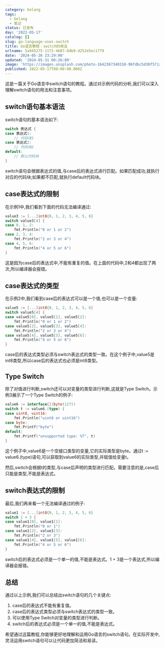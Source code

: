 ```yaml
---
category: Golang
tags:
  - Golang
  - 笔记
status: 已发布
day: '2022-05-17'
catalog: []
slug: go-language-uses-switch
title: Go语言教程：switch的用法
urlname: 5a945275-1172-4687-84b9-d252e5ec1779
date: '2024-05-26 23:29:00'
updated: '2024-05-31 00:26:00'
image: 'https://images.unsplash.com/photo-1642367340318-96fdbc5d30f5?ixlib=rb-4.0.3&q=85&fm=jpg&crop=entropy&cs=srgb'
published: 2022-05-17T08:00:00.000Z
---
```


这是一篇关于Go语言中switch语句的教程。通过对示例代码的分析,我们可以深入理解switch语句的用法和注意事项。


## switch语句基本语法


switch语句的基本语法如下:


```go
switch 表达式 {
case 表达式1:
    // 代码块1
case 表达式2:
    // 代码块2
default:
    // 默认代码块
}

```


switch语句会根据表达式的值,与case后的表达式进行匹配。如果匹配成功,就执行对应的代码块;如果都不匹配,就执行default代码块。


## case表达式的限制


在示例1中,我们看到下面的代码无法编译通过:


```go
value3 := [...]int8{0, 1, 2, 3, 4, 5, 6}
switch value3[4] {
case 0, 1, 2:
    fmt.Println("0 or 1 or 2")
case 2, 3, 4:
    fmt.Println("2 or 3 or 4")
case 4, 5, 6:
    fmt.Println("4 or 5 or 6")
}

```


这是因为case后的表达式中,不能有重复的值。在上面的代码中,2和4都出现了两次,所以编译器会报错。


## case表达式的类型


在示例2中,我们看到case后的表达式可以是一个值,也可以是一个变量:


```go
value5 := [...]int8{0, 1, 2, 3, 4, 5, 6}
switch value5[4] {
case value5[0], value5[1], value5[2]:
    fmt.Println("0 or 1 or 2")
case value5[2], value5[3], value5[4]:
    fmt.Println("2 or 3 or 4")
case value5[4], value5[5], value5[6]:
    fmt.Println("4 or 5 or 6")
}

```


case后的表达式类型必须与switch表达式的类型一致。在这个例子中,value5是int8类型,所以case后的表达式也必须是int8类型。


## Type Switch


除了对值进行判断,switch还可以对变量的类型进行判断,这就是Type Switch。示例3展示了一个Type Switch的例子:


```go
value6 := interface{}(byte(127))
switch t := value6.(type) {
case uint8, uint16:
    fmt.Println("uint8 or uint16")
case byte:
    fmt.Printf("byte")
default:
    fmt.Printf("unsupported type: %T", t)
}

```


这个例子中,value6是一个空接口类型的变量,它的实际类型是byte。通过t := value6.(type)语句,可以获取到value6的实际类型,并赋值给变量t。


然后,switch会根据t的类型,与case后声明的类型进行匹配。需要注意的是,case后只能是类型,不能是表达式。


## switch表达式的限制


最后,我们再来看一个无法编译通过的例子:


```go
value1 := [...]int8{0, 1, 2, 3, 4, 5, 6}
switch 1 + 3 {
case value1[0], value1[1]:
    fmt.Println("0 or 1")
case value1[2], value1[3]:
    fmt.Println("2 or 3")
case value1[4], value1[5], value1[6]:
    fmt.Println("4 or 5 or 6")
}

```


switch后的表达式必须是一个单一的值,不能是表达式。1 + 3是一个表达式,所以编译器会报错。


## 总结


通过以上示例,我们可以总结出switch语句的几个关键点:

1. case后的表达式不能有重复值。
2. case后的表达式类型必须与switch表达式的类型一致。
3. 可以使用Type Switch对变量的类型进行判断。
4. switch后的表达式必须是一个单一的值,不能是表达式。

希望通过这篇教程,你能够更好地理解和运用Go语言的switch语句。在实际开发中,灵活运用switch语句可以让代码更加简洁和易读。

